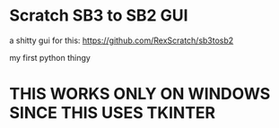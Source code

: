 # Scratch SB3 to SB2 GUI

a shitty gui for this: https://github.com/RexScratch/sb3tosb2

my first python thingy

# THIS WORKS ONLY ON WINDOWS SINCE THIS USES TKINTER
